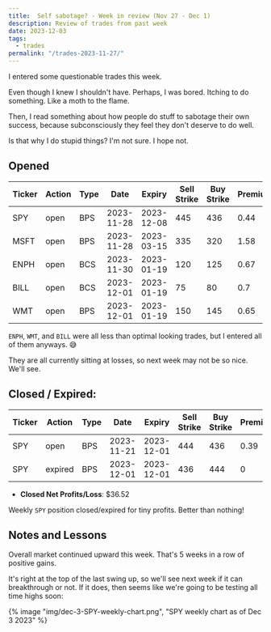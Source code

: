 ```yaml
---
title:  Self sabotage? - Week in review (Nov 27 - Dec 1)
description: Review of trades from past week
date: 2023-12-03
tags:
  - trades
permalink: "/trades-2023-11-27/"
---
```


I entered some questionable trades this week.

Even though I knew I shouldn't have.  Perhaps, I was bored.  Itching to do something.  Like a moth to the flame.  

Then, I read something about how people do stuff to sabotage their own success, because subconsciously they feel they don't deserve to do well.

Is that why I do stupid things?  I'm not sure.  I hope not.


## Opened

<div class="trade-table weekly full-width">

|**Ticker**|**Action**|**Type**|**Date**|**Expiry**|**Sell Strike**|**Buy Strike**|**Premium**|**Qty**|**Fee**|**Net**|
|---|---|---|---|---|---|---|---|---|---|---|
|SPY|open|BPS|2023-11-28|2023-12-08|445|436|0.44|1|2.08|41.92|
|MSFT|open|BPS|2023-11-28|2023-03-15|335|320|1.58|1|2.09|155.91|
|ENPH|open|BCS|2023-11-30|2023-01-19|120|125|0.67|2|1.09|132.91|
|BILL|open|BCS|2023-12-01|2023-01-19|75|80|0.7|2|0.23|139.77|
|WMT|open|BPS|2023-12-01|2023-01-19|150|145|0.65|2|1.37|128.63|

</div>

`ENPH`, `WMT`, and `BILL` were all less than optimal looking trades, but I entered all of them anyways. 😅
 
 They are all currently sitting at losses, so next week may not be so nice.  We'll see.

## Closed / Expired:


<div class = "trade-table monthly full-width">

|**Ticker**|**Action**|**Type**|**Date**|**Expiry**|**Sell Strike**|**Buy Strike**|**Premium**|**Qty**|**Fee**|**Net**|**Profit/Loss**|
|---|---|---|---|---|---|---|---|---|---|---|---|
|SPY|open|BPS|2023-11-21|2023-12-01|444|436|0.39|1|2.48|36.52|$36.52|
|SPY|expired|BPS|2023-12-01|2023-12-01|436|444|0|1|0|0|

</div>

- **Closed Net Profits/Loss**: $36.52

Weekly `SPY` position closed/expired for tiny profits.  Better than nothing!


## Notes and Lessons

Overall market continued upward this week.  That's 5 weeks in a row of positive gains.

It's right at the top of the last swing up, so we'll see next week if it can breakthrough or not.  If it does, then seems like we're going to be testing all time highs soon:

{% image "img/dec-3-SPY-weekly-chart.png", "SPY weekly chart as of Dec 3 2023" %}






